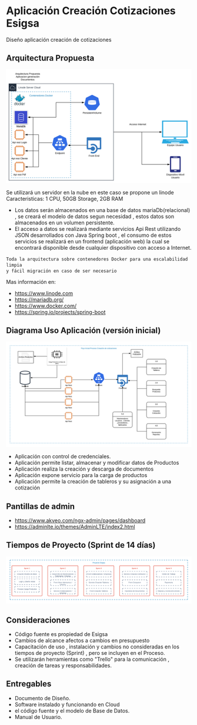 # Aplicación Creación Cotizaciones Esigsa
Diseño aplicación creación de cotizaciones 

## Arquitectura Propuesta

![alt text](https://github.com/reneberto/Aplicacion/blob/master/Diagrama%20en%20blanco.svg)

Se utilizará un servidor en la nube en este caso se propone un linode Caracteristicas:
 1 CPU, 50GB Storage, 2GB RAM
* Los datos serán almacenados en una base de datos mariaDb(relacional) , se creará el modelo de datos segun necesidad , estos datos son almacenados en un volumen persistente.
* El acceso a datos se realizará mediante servicios Api Rest utilizando JSON desarrollados con Java Spring boot , el consumo de estos servicios se realizará en un frontend (aplicación web) la cual se encontrará disponible desde cualquier dispositivo con acceso a Internet.
```
Toda la arquitectura sobre contenedores Docker para una escalabilidad limpia 
y fácil migración en caso de ser necesario
```

Mas información en: 
* https://www.linode.com
* https://mariadb.org/
* https://www.docker.com/
* https://spring.io/projects/spring-boot

## Diagrama Uso Aplicación (versión inicial)

![alt text](https://github.com/reneberto/Aplicacion/blob/master/flujoPrincipal.png)

* Aplicación con control de credenciales.
* Aplicación permite listar, almacenar y modificar datos de Productos 
* Aplicación realiza la creación y descarga de documentos
* Aplicación expone servicio para la carga de productos
* Aplicación permite la creación de tableros y su asignación a una cotización 

## Pantillas de admin 

* https://www.akveo.com/ngx-admin/pages/dashboard
* https://adminlte.io/themes/AdminLTE/index2.html

## Tiempos de Proyecto (Sprint de 14 días)

![alt text](https://github.com/reneberto/Aplicacion/blob/master/gantt.png)





## Consideraciones

* Código fuente es propiedad de Esigsa
* Cambios de alcance afectos a cambios en presupuesto
* Capacitación de uso , instalación y cambios no consideradas en los tiempos de proyecto (Sprint) , pero se incluyen en el Proceso.
* Se utilizarán herramientas como "Trello" para la comunicación , creación de tareas y responsabilidades.

## Entregables

* Documento de Diseño.
* Software instalado y funcionando en Cloud
* el código fuente y el modelo de Base de Datos.
* Manual de Usuario.


